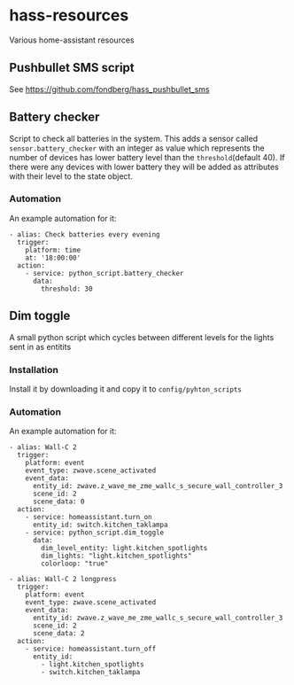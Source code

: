 # hass-resources
Various home-assistant resources

## Pushbullet SMS script
See https://github.com/fondberg/hass_pushbullet_sms

## Battery checker
Script to check all batteries in the system. This adds a sensor called `sensor.battery_checker` with an integer as value which represents the number of devices has lower battery level than the `threshold`(default 40). If there were any devices with lower battery they will be added as attributes with their level to the state object.

### Automation
An example automation for it:
```
- alias: Check batteries every evening
  trigger:
    platform: time
    at: '18:00:00'
  action:
    - service: python_script.battery_checker
      data:
        threshold: 30
```

## Dim toggle
A small python script which cycles between different levels for the lights sent in as entitits

### Installation
Install it by downloading it and copy it to `config/pyhton_scripts`

### Automation
An example automation for it:
```
- alias: Wall-C 2
  trigger:
    platform: event
    event_type: zwave.scene_activated
    event_data:
      entity_id: zwave.z_wave_me_zme_wallc_s_secure_wall_controller_3
      scene_id: 2
      scene_data: 0
  action:
    - service: homeassistant.turn_on
      entity_id: switch.kitchen_taklampa
    - service: python_script.dim_toggle
      data:
        dim_level_entity: light.kitchen_spotlights
        dim_lights: "light.kitchen_spotlights"
        colorloop: "true"

- alias: Wall-C 2 longpress
  trigger:
    platform: event
    event_type: zwave.scene_activated
    event_data:
      entity_id: zwave.z_wave_me_zme_wallc_s_secure_wall_controller_3
      scene_id: 2
      scene_data: 2
  action:
    - service: homeassistant.turn_off
      entity_id:
        - light.kitchen_spotlights
        - switch.kitchen_taklampa
```
